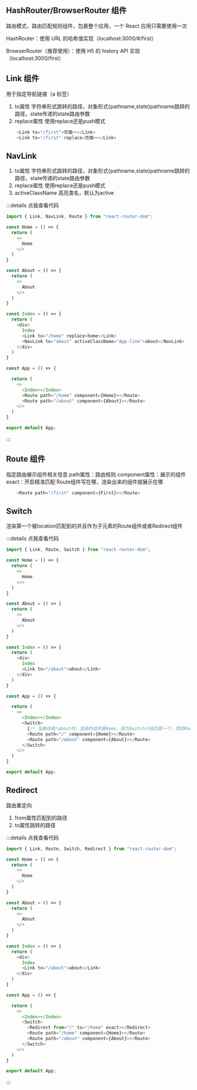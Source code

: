 ## HashRouter/BrowserRouter 组件

路由模式，路由匹配规则组件，包裹整个应用，一个 React 应用只需要使用一次

HashRouter：使用 URL 的哈希值实现（localhost:3000/#/first）
 
BrowserRouter<span class="span-info-message">（推荐使用）</span>：使用 H5 的 history API 实现（localhost:3000/first）

## Link 组件

用于指定导航链接（a 标签）
1. to属性 字符串形式跳转的路径，对象形式{pathname,state}pathname跳转的路径，state传递的state路由参数
2. replace属性 使用replace还是push模式

```js
	<Link to="/first">页面一</Link>
	<Link to="/first" replace>页面一</Link>
```
## NavLink

1. to属性 字符串形式跳转的路径，对象形式{pathname,state}pathname跳转的路径，state传递的state路由参数
2. replace属性 使用replace还是push模式
3. activeClassName 高亮类名，默认为active

:::details 点我查看代码
```js
import { Link, NavLink, Route } from "react-router-dom";

const Home = () => {
  return (
    <>
      Home
    </>
  )
}

const About = () => {
  return (
    <>
      About
    </>
  )
}

const Index = () => {
  return (
    <div>
      Index
      <Link to="/home" replace>home</Link>
      <NavLink to="about" activeClassName="App-link">about</NavLink>
    </div>
  )
}

const App = () => {

  return (
    <>
      <Index></Index>
      <Route path="/home" component={Home}></Route>
      <Route path="/about" component={About}></Route>
    </>
  )
}

export default App;
```
:::

## Route 组件

指定路由展示组件相关信息
path属性：路由规则
component属性：展示的组件
exact：开启精准匹配
Route组件写在哪，渲染出来的组件就展示在哪
```js
	<Route path="/first" component={First}></Route>
```

## Switch

渲染第一个被location匹配到的并且作为子元素的Route组件或者Redirect组件

:::details 点我查看代码
```js
import { Link, Route, Switch } from "react-router-dom";

const Home = () => {
  return (
    <>
      Home
    </>
  )
}

const About = () => {
  return (
    <>
      About
    </>
  )
}

const Index = () => {
  return (
    <div>
      Index
      <Link to="/about">about</Link>
    </div>
  )
}

const App = () => {

  return (
    <>
      <Index></Index>
      <Switch>
		{/* 当路径是/about时，渲染的组件是Home，因为Switch只会匹配一个，然后Route匹配规则默认是模糊匹配，/也是/about的开头 */}
        <Route path="/" component={Home}></Route>
        <Route path="/about" component={About}></Route>
      </Switch>
    </>
  )
}

export default App;
```

## Redirect
路由重定向

1. from属性匹配到的路径
2. to属性跳转的路径

:::details 点我查看代码
```js
import { Link, Route, Switch, Redirect } from "react-router-dom";

const Home = () => {
  return (
    <>
      Home
    </>
  )
}

const About = () => {
  return (
    <>
      About
    </>
  )
}

const Index = () => {
  return (
    <div>
      Index
      <Link to="/about">about</Link>
    </div>
  )
}

const App = () => {

  return (
    <>
      <Index></Index>
      <Switch>
        <Redirect from="/" to="/home" exact></Redirect>
        <Route path="/home" component={Home}></Route>
        <Route path="/about" component={About}></Route>
      </Switch>
    </>
  )
}

export default App;
```
:::